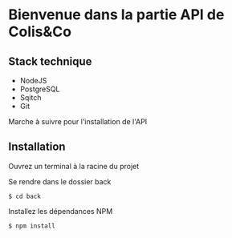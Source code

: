 # Bienvenue dans la partie API de Colis&Co

## Stack technique

* NodeJS
* PostgreSQL
* Sqitch
* Git

Marche à suivre pour l'installation de l'API

## Installation

Ouvrez un terminal à la racine du projet

Se rendre dans le dossier back
```
$ cd back 
```

Installez les dépendances NPM
```
$ npm install
```



